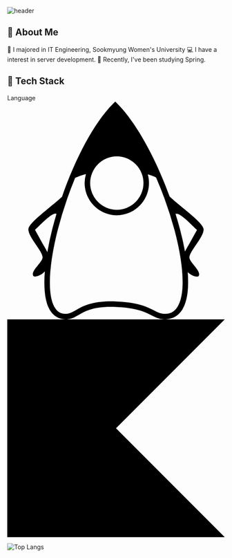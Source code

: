 ![header](https://capsule-render.vercel.app/api?type=waving&height=200&text=Hi%20there!&fontColor=d6ace6&fontAlign=70)

<!--
**ouob123/ouob123** is a ✨ _special_ ✨ repository because its `README.md` (this file) appears on your GitHub profile.

Here are some ideas to get you started:

- 🔭 I’m currently working on ...
- 🌱 I’m currently learning ...
- 👯 I’m looking to collaborate on ...
- 🤔 I’m looking for help with ...
- 💬 Ask me about ...
- 📫 How to reach me: ...
- 😄 Pronouns: ...
- ⚡ Fun fact: ...
-->

## :raising_hand: About Me
:school: I majored in IT Engineering, Sookmyung Women's University
:computer: I have a interest in server development. 
:pencil: Recently, I've been studying Spring.

## :gem: Tech Stack
Language
<svg role="img" viewBox="0 0 24 24" xmlns="http://www.w3.org/2000/svg"><title>OpenJDK</title><path d="M11.915 0 11.7.215C9.515 2.4 7.47 6.39 6.046 10.483c-1.064 1.024-3.633 2.81-3.711 3.551-.093.87 1.746 2.611 1.55 3.235-.198.625-1.304 1.408-1.014 1.939.1.188.823.011 1.277-.491a13.389 13.389 0 0 0-.017 2.14c.076.906.27 1.668.643 2.232.372.563.956.911 1.667.911.397 0 .727-.114 1.024-.264.298-.149.571-.33.91-.5.68-.34 1.634-.666 3.53-.604 1.903.062 2.872.39 3.559.704.687.314 1.15.664 1.925.664.767 0 1.395-.336 1.807-.9.412-.563.631-1.33.72-2.24.06-.623.055-1.32 0-2.066.454.45 1.117.604 1.213.424.29-.53-.816-1.314-1.013-1.937-.198-.624 1.642-2.366 1.549-3.236-.08-.748-2.707-2.568-3.748-3.586C16.428 6.374 14.308 2.394 12.13.215zm.175 6.038a2.95 2.95 0 0 1 2.943 2.942 2.95 2.95 0 0 1-2.943 2.943A2.95 2.95 0 0 1 9.148 8.98a2.95 2.95 0 0 1 2.942-2.942zM8.685 7.983a3.515 3.515 0 0 0-.145.997c0 1.951 1.6 3.55 3.55 3.55 1.95 0 3.55-1.598 3.55-3.55 0-.329-.046-.648-.132-.951.334.095.64.208.915.336a42.699 42.699 0 0 1 2.042 5.829c.678 2.545 1.01 4.92.846 6.607-.082.844-.29 1.51-.606 1.94-.315.431-.713.651-1.315.651-.593 0-.932-.27-1.673-.61-.741-.338-1.825-.694-3.792-.758-1.974-.064-3.073.293-3.821.669-.375.188-.659.373-.911.5s-.466.2-.752.2c-.53 0-.876-.209-1.16-.64-.285-.43-.474-1.101-.545-1.948-.141-1.693.176-4.069.823-6.614a43.155 43.155 0 0 1 1.934-5.783c.348-.167.749-.31 1.192-.425zm-3.382 4.362a.216.216 0 0 1 .13.031c-.166.56-.323 1.116-.463 1.665a33.849 33.849 0 0 0-.547 2.555 3.9 3.9 0 0 0-.2-.39c-.58-1.012-.914-1.642-1.16-2.08.315-.24 1.679-1.755 2.24-1.781zm13.394.01c.562.027 1.926 1.543 2.24 1.783-.246.438-.58 1.068-1.16 2.08a4.428 4.428 0 0 0-.163.309 32.354 32.354 0 0 0-.562-2.49 40.579 40.579 0 0 0-.482-1.652.216.216 0 0 1 .127-.03z"/></svg> <svg role="img" viewBox="0 0 24 24" xmlns="http://www.w3.org/2000/svg"><title>Kotlin</title><path d="M24 24H0V0h24L12 12Z"/></svg>

![Top Langs](https://github-readme-stats.vercel.app/api/top-langs/?username=ouob123&layout=compact)
